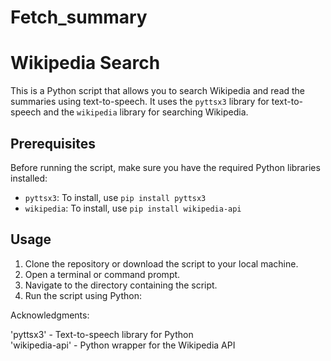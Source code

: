 # Fetch_summary

# Wikipedia Search 

This is a Python script that allows you to search Wikipedia and read the summaries using text-to-speech. It uses the `pyttsx3` library for text-to-speech and the `wikipedia` library for searching Wikipedia.

## Prerequisites

Before running the script, make sure you have the required Python libraries installed:

- `pyttsx3`: To install, use `pip install pyttsx3`
- `wikipedia`: To install, use `pip install wikipedia-api`

## Usage

1. Clone the repository or download the script to your local machine.
2. Open a terminal or command prompt.
3. Navigate to the directory containing the script.
4. Run the script using Python:

Acknowledgments:

'pyttsx3' - Text-to-speech library for Python  
'wikipedia-api' - Python wrapper for the Wikipedia API
